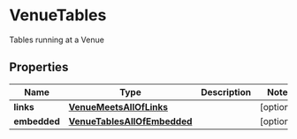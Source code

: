 

# VenueTables

Tables running at a Venue

## Properties

| Name | Type | Description | Notes |
|------------ | ------------- | ------------- | -------------|
|**links** | [**VenueMeetsAllOfLinks**](VenueMeetsAllOfLinks.md) |  |  [optional] |
|**embedded** | [**VenueTablesAllOfEmbedded**](VenueTablesAllOfEmbedded.md) |  |  [optional] |



